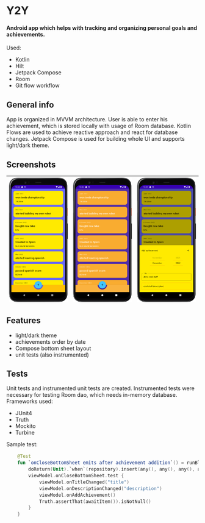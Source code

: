 # Y2Y
#### Android app which helps with tracking and organizing personal goals and achievements.

Used:
- Kotlin
- Hilt
- Jetpack Compose
- Room
- Git flow workflow

## General info

App is organized in MVVM architecture. User is able to enter his achievement, which is stored locally with usage of Room database. Kotlin Flows are used to achieve reactive approach and react for database changes. Jetpack Compose is used for building whole UI and supports light/dark theme.

## Screenshots

| ![Achievements list light](/screenshots/list_light_theme.png) | ![Achievements list dark](/screenshots/list_dark_theme.png) | ![Add achievement bottom sheet](/screenshots/bottom_sheet_light.png) |
|-|-|-|

## Features

- light/dark theme
- achievements order by date
- Compose bottom sheet layout
- unit tests (also instrumented)

## Tests

Unit tests and instrumented unit tests are created. Instrumented tests were necessary for testing Room dao, which needs in-memory database.
Frameworks used:
- JUnit4
- Truth
- Mockito
- Turbine

Sample test:
```kotlin
    @Test
    fun `onCloseBottomSheet emits after achievement addition`() = runBlocking {
        doReturn(Unit).`when`(repository).insert(any(), any(), any(), any())
        viewModel.onCloseBottomSheet.test {
            viewModel.onTitleChanged("title")
            viewModel.onDescriptionChanged("description")
            viewModel.onAddAchievement()
            Truth.assertThat(awaitItem()).isNotNull()
        }
    }
```

